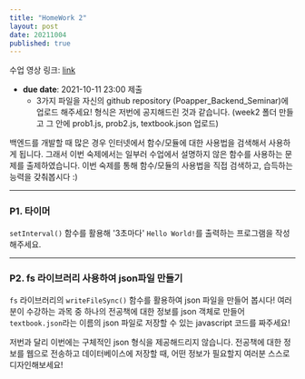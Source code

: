```yaml
---
title: "HomeWork 2"
layout: post
date: 20211004
published: true
---
```


수업 영상 링크: [link]()

- **due date**: 2021-10-11 23:00
 제출
  - 3가지 파일을 자신의 github repository (Poapper_Backend_Seminar)에 업로드 해주세요! 형식은 저번에 공지해드린 것과 같습니다. (week2 폴더 만들고 그 안에 prob1.js, prob2.js, textbook.json 업로드)

백엔드를 개발할 때 많은 경우 인터넷에서 함수/모듈에 대한 사용법을 검색해서 사용하게 됩니다. 그래서 이번 숙제에서는 일부러 수업에서 설명하지 않은 함수를 사용하는 문제를 출제하였습니다. 이번 숙제를 통해 함수/모듈의 사용법을 직접 검색하고, 습득하는 능력을 갖춰봅시다 :)

<hr>

### P1. 타이머
 `setInterval()` 함수를 활용해 '3초마다' `Hello World!`를 출력하는 프로그램을 작성해주세요.

<hr>

### P2. fs 라이브러리 사용하여 json파일 만들기
`fs` 라이브러리의 `writeFileSync()` 함수를 활용하여 json 파일을 만들어 봅시다! 여러분이 수강하는 과목 중 하나의 전공책에 대한 정보를 json 객체로 만들어 `textbook.json`라는 이름의 json 파일로 저장할 수 있는 javascript 코드를 짜주세요!


저번과 달리 이번에는 구체적인 json 형식을 제공해드리지 않습니다. 전공책에 대한 정보를 웹으로 전송하고 데이터베이스에 저장할 때, 어떤 정보가 필요할지 여러분 스스로 디자인해보세요!




